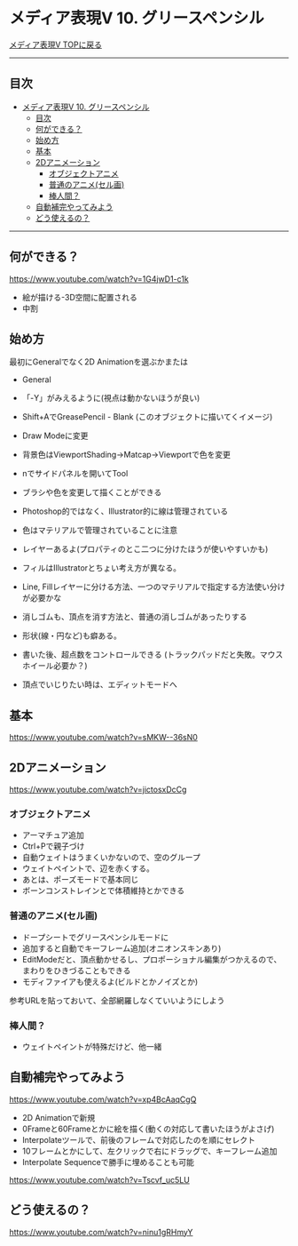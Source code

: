 # メディア表現V 10. グリースペンシル

[メディア表現V TOPに戻る](./index.md)

---
## 目次

- [メディア表現V 10. グリースペンシル](#メディア表現v-10-グリースペンシル)
  - [目次](#目次)
  - [何ができる？](#何ができる)
  - [始め方](#始め方)
  - [基本](#基本)
  - [2Dアニメーション](#2dアニメーション)
    - [オブジェクトアニメ](#オブジェクトアニメ)
    - [普通のアニメ(セル画)](#普通のアニメセル画)
    - [棒人間？](#棒人間)
  - [自動補完やってみよう](#自動補完やってみよう)
  - [どう使えるの？](#どう使えるの)

---


## 何ができる？
https://www.youtube.com/watch?v=1G4jwD1-c1k

- 絵が描ける-3D空間に配置される
- 中割

## 始め方
最初にGeneralでなく2D Animationを選ぶかまたは
- General
- 「-Y」がみえるように(視点は動かないほうが良い)
- Shift+AでGreasePencil - Blank (このオブジェクトに描いてくイメージ)
- Draw Modeに変更
- 背景色はViewportShading->Matcap->Viewportで色を変更
- nでサイドパネルを開いてTool
- ブラシや色を変更して描くことができる
- Photoshop的ではなく、Illustrator的に線は管理されている
- 色はマテリアルで管理されていることに注意
- レイヤーあるよ(プロパティのとこ二つに分けたほうが使いやすいかも)
- フィルはIllustratorとちょい考え方が異なる。
-  Line, Fillレイヤーに分ける方法、一つのマテリアルで指定する方法使い分けが必要かな
-  消しゴムも、頂点を消す方法と、普通の消しゴムがあったりする
  
- 形状(線・円など)も癖ある。
- 書いた後、超点数をコントロールできる (トラックパッドだと失敗。マウスホイール必要か？)
- 頂点でいじりたい時は、エディットモードへ

## 基本
https://www.youtube.com/watch?v=sMKW--36sN0

## 2Dアニメーション
https://www.youtube.com/watch?v=jictosxDcCg
### オブジェクトアニメ
- アーマチュア追加
- Ctrl+Pで親子づけ
- 自動ウェイトはうまくいかないので、空のグループ
- ウェイトペイントで、辺を赤くする。
- あとは、ポーズモードで基本同じ
- ボーンコンストレインとで体積維持とかできる

### 普通のアニメ(セル画)
- ドープシートでグリースペンシルモードに
- 追加すると自動でキーフレーム追加(オニオンスキンあり)
- EditModeだと、頂点動かせるし、プロポーショナル編集がつかえるので、まわりをひきづることもできる
- モディファイアも使えるよ(ビルドとかノイズとか)

参考URLを貼っておいて、全部網羅しなくていいようにしよう


### 棒人間？
- ウェイトペイントが特殊だけど、他一緒

## 自動補完やってみよう
https://www.youtube.com/watch?v=xp4BcAaqCgQ
- 2D Animationで新規
- 0Frameと60Frameとかに絵を描く(動くの対応して書いたほうがよさげ)
- Interpolateツールで、前後のフレームで対応したのを順にセレクト
- 10フレームとかにして、左クリックで右にドラッグで、キーフレーム追加
- Interpolate Sequenceで勝手に埋めることも可能

https://www.youtube.com/watch?v=Tscvf_uc5LU

## どう使えるの？
https://www.youtube.com/watch?v=ninu1gRHmyY
